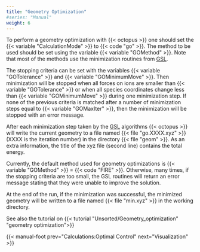 ```yaml
---
title: "Geometry Optimization"
#series: "Manual"
weight: 6
---
```



To perform a geometry optimization with {{< octopus >}} one should set the {{< variable "CalculationMode" >}} to {{< code "go" >}}. The method to be used should be set using the variable {{< variable "GOMethod" >}}. Note that most of the methods use the minimization routines from [GSL](https://www.gnu.org/software/gsl/manual/html_node/Multidimensional-Minimization.html).

The stopping criteria can be set with the variables {{< variable "GOTolerance" >}} and {{< variable "GOMinimumMove" >}}. Then minimization will be stopped when all forces on ions are smaller than {{< variable "GOTolerance" >}} or when all species coordinates change less than {{< variable "GOMinimumMove" >}} during one minimization step. If none of the previous criteria is matched after a number of minimization steps equal to {{< variable "GOMaxIter" >}}, then the minimization will be stopped with an error message.

After each minimization step taken by the [GSL](https://www.gnu.org/software/gsl/) algorithms {{< octopus >}} will write the current geometry to a file named {{< file "go.XXXX.xyz" >}} (XXXX is the iteration number) in the directory {{< file "geom" >}}. As an extra information, the title of the xyz file (second line) contains the total energy.

Currently, the default method used for geometry optimizations is {{< variable "GOMethod" >}} = {{< code "FIRE" >}}. Otherwise, many times, if the stopping criteria are too small, the GSL routines will return an error message stating that they were unable to improve the solution. 

At the end of the run, if the minimization was successful, the minimized geometry will be written to a file named {{< file "min.xyz" >}} in the working directory.

See also the tutorial on {{< tutorial "Unsorted/Geometry_optimization" "geometry optimization">}}

{{< manual-foot prev="Calculations:Optimal Control" next="Visualization" >}}
